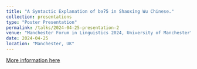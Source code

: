 ```yaml
---
title: "A Syntactic Explanation of bəʔ5 in Shaoxing Wu Chinese."
collection: presentations
type: "Poster Presentation"
permalink: /talks/2024-04-25-presentation-2
venue: "Manchester Forum in Linguistics 2024, University of Manchester"
date: 2024-04-25
location: "Manchester, UK"
---
```


[More information here](https://mfilconf.wordpress.com/wp-content/uploads/2024/04/abstract-booklet-2024-2.pdf)

